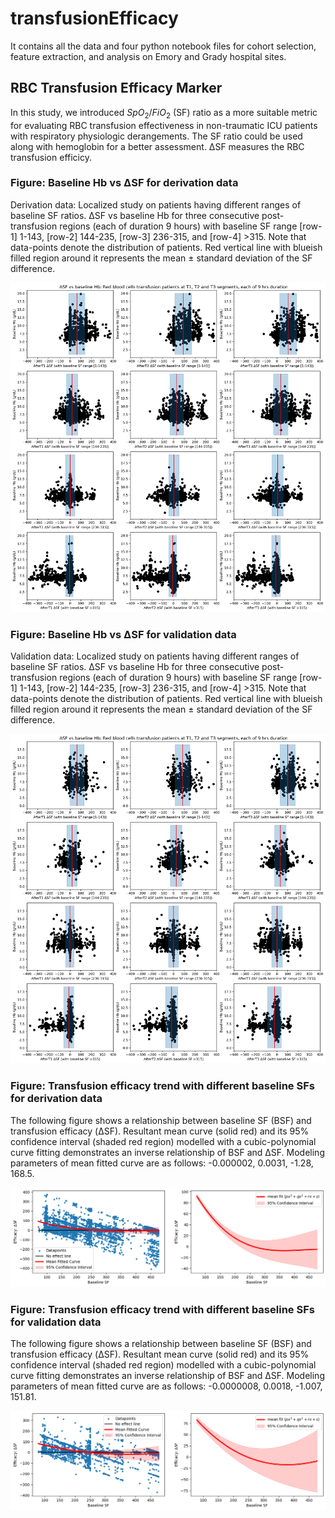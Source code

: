 # transfusionEfficacy 


It contains all the data and four python notebook files for cohort selection, feature extraction, and analysis on Emory and Grady hospital sites.

## RBC Transfusion Efficacy Marker

In this study, we introduced $SpO_2/FiO_2$ (SF) ratio as a more suitable metric for evaluating RBC transfusion effectiveness in non-traumatic ICU patients with respiratory physiologic derangements. The SF ratio could be used along with hemoglobin for a better assessment. ΔSF measures the RBC transfusion efficicy.

### Figure: Baseline Hb vs ΔSF for derivation data
Derivation data: Localized study on patients having different ranges of baseline SF ratios. ΔSF vs baseline Hb for three consecutive post-transfusion regions (each of duration 9 hours) with baseline SF range [row-1] 1-143, [row-2] 144-235, [row-3] 236-315, and [row-4] >315. Note that data-points denote the distribution of patients. Red vertical line with blueish filled region around it represents the mean ± standard deviation of the SF difference.

![Baseline Hb vs del SF](./DATA_RESULTS_REV1/delSFvsHb_RedCellsT_withCI.png)


### Figure: Baseline Hb vs ΔSF for validation data
Validation data: Localized study on patients having different ranges of baseline SF ratios. ΔSF vs baseline Hb for three consecutive post-transfusion regions (each of duration 9 hours) with baseline SF range [row-1] 1-143, [row-2] 144-235, [row-3] 236-315, and [row-4] >315. Note that data-points denote the distribution of patients. Red vertical line with blueish filled region around it represents the mean ± standard deviation of the SF difference.

![Baseline Hb vs del SF](./DATA_RESULTS_REV1/delSFvsHb_RedCellsT_withCI_Grady.png)


### Figure: Transfusion efficacy trend with different baseline SFs for derivation data
The following figure shows a relationship between baseline SF (BSF) and transfusion efficacy (ΔSF). Resultant mean curve (solid red) and its 95% confidence interval (shaded red region) modelled with a cubic-polynomial curve fitting demonstrates an inverse relationship of BSF and ΔSF. Modeling parameters of mean fitted curve are as follows: -0.000002, 0.0031, -1.28, 168.5.

![Transfusion efficacy with different baseline SFs on derivation](./DATA_RESULTS_REV1/emory_Tefficacy.png)


### Figure: Transfusion efficacy trend with different baseline SFs for validation data
The following figure shows a relationship between baseline SF (BSF) and transfusion efficacy (ΔSF). Resultant mean curve (solid red) and its 95% confidence interval (shaded red region) modelled with a cubic-polynomial curve fitting demonstrates an inverse relationship of BSF and ΔSF. Modeling parameters of mean fitted curve are as follows: -0.0000008, 0.0018, -1.007, 151.81.

![Transfusion efficacy with different baseline SFs on varidation](./DATA_RESULTS_REV1/grady_Tefficacy.png)
